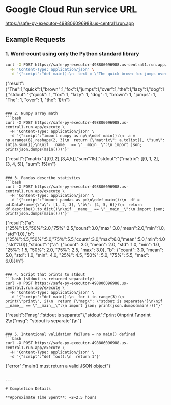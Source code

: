 # Google Cloud Run service URL
https://safe-py-executor-498806096988.us-central1.run.app



## Example Requests
### 1. Word-count using only the Python standard library
```bash
curl -X POST https://safe-py-executor-498806096988.us-central1.run.app/execute \
  -H 'Content-Type: application/json' \
  -d '{"script":"def main():\n  text = \"The quick brown fox jumps over the lazy dog\"\n  words = text.split()\n  counts = {w: words.count(w) for w in set(words)}\n  return counts\n\nif __name__ == \"__main__\":\n import json; print(json.dumps(main()))"}'

```
{"result":{"The":1,"quick":1,"brown":1,"fox":1,"jumps":1,"over":1,"the":1,"lazy":1,"dog":1},"stdout":"{\"quick\": 1, \"fox\": 1, \"lazy\": 1, \"dog\": 1, \"brown\": 1, \"jumps\": 1, \"The\": 1, \"over\": 1, \"the\": 1}\n"}
```

### 2. Numpy array math
```bash
curl -X POST https://safe-py-executor-498806096988.us-central1.run.app/execute \
  -H 'Content-Type: application/json' \
  -d '{"script":"import numpy as np\n\ndef main():\n  a = np.arange(6).reshape(2, 3)\n  return {\"matrix\": a.tolist(), \"sum\": int(a.sum())}\n\nif __name__ == \"__main__\":\n import json; print(json.dumps(main()))"}'

```
{"result":{"matrix":[[0,1,2],[3,4,5]],"sum":15},"stdout":"{\"matrix\": [[0, 1, 2], [3, 4, 5]], \"sum\": 15}\n"}
```

### 3. Pandas describe statistics
```bash
curl -X POST https://safe-py-executor-498806096988.us-central1.run.app/execute \
  -H 'Content-Type: application/json' \
  -d '{"script":"import pandas as pd\n\ndef main():\n  df = pd.DataFrame({\"a\": [1, 2, 3], \"b\": [4, 5, 6]})\n  return df.describe().to_dict()\n\nif __name__ == \"__main__\":\n import json; print(json.dumps(main()))"}'

```
{"result":{"a":{"25%":1.5,"50%":2.0,"75%":2.5,"count":3.0,"max":3.0,"mean":2.0,"min":1.0,"std":1.0},"b":{"25%":4.5,"50%":5.0,"75%":5.5,"count":3.0,"max":6.0,"mean":5.0,"min":4.0,"std":1.0}},"stdout":"{\"a\": {\"count\": 3.0, \"mean\": 2.0, \"std\": 1.0, \"min\": 1.0, \"25%\": 1.5, \"50%\": 2.0, \"75%\": 2.5, \"max\": 3.0}, \"b\": {\"count\": 3.0, \"mean\": 5.0, \"std\": 1.0, \"min\": 4.0, \"25%\": 4.5, \"50%\": 5.0, \"75%\": 5.5, \"max\": 6.0}}\n"}
```

### 4. Script that prints to stdout
```bash (stdout is returned separately)
curl -X POST https://safe-py-executor-498806096988.us-central1.run.app/execute \
  -H 'Content-Type: application/json' \
  -d '{"script":"def main():\n  for i in range(3):\n    print(\"print\", i)\n  return {\"msg\": \"stdout is separate\"}\n\nif __name__ == \"__main__\":\n import json; print(json.dumps(main()))"}'

```
{"result":{"msg":"stdout is separate"},"stdout":"print 0\nprint 1\nprint 2\n{\"msg\": \"stdout is separate\"}\n"}
```

### 5. Intentional validation failure — no main() defined
```bash
curl -X POST https://safe-py-executor-498806096988.us-central1.run.app/execute \
  -H 'Content-Type: application/json' \
  -d '{"script":"def foo():\n  return 1"}'
```
{"error":"main() must return a valid JSON object"}
```

---

# Completion Details

**Approximate Time Spent**: ~2–2.5 hours


